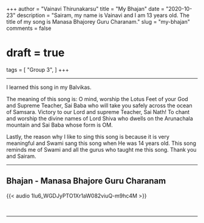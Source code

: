 +++
author = "Vainavi Thirunakarsu"
title = "My Bhajan"
date = "2020-10-23"
description = "Sairam, my name is Vainavi and I am 13 years old. The title of my song is Manasa Bhajorey Guru Charanam."
slug = "my-bhajan"
comments = false
# draft = true
tags = [
    "Group 3",
]
+++

---

I learned this song in my Balvikas. 

The meaning of this song is: O mind, worship the Lotus Feet of your God and Supreme Teacher, Sai Baba who will take you safely across the ocean of Samsara. Victory to our Lord and supreme Teacher, Sai Nath! To chant and worship the divine names of Lord Shiva who dwells on the Arunachala mountain and Sai Baba whose form is OM. 

Lastly, the reason why I like to sing this song is because it is very meaningful and Swami sang this song when He was 14 years old. This song reminds me of Swami and all the gurus who taught me this song. Thank you and Sairam.

---

## Bhajan - Manasa Bhajore Guru Charanam

{{< audio 1lu6_WGDJyPTO1Xr1aW082viuQ-m9hc4M >}}

<br>

---
